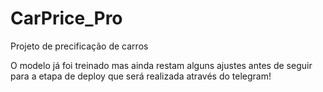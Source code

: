 # CarPrice_Pro
Projeto de precificação de carros

O modelo já foi treinado mas ainda restam alguns ajustes antes de seguir para a etapa de deploy que será realizada através do telegram!
